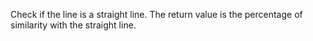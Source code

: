 Check if the line is a straight line. 
The return value is the percentage of similarity with the straight line.
